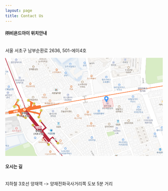 ```yaml
---
layout: page
title: Contact Us
---
```


#### ㈜비욘드아이 위치안내
<br>
서울 서초구 남부순환로 2636, 501-에이4호
<br>
<p>

![map](./assets/img/map.png)




#### 오시는 길
<br>
지하철 3호선 양재역 -> 양재전화국사거리쪽 도보 5분 거리

